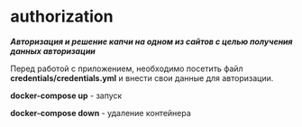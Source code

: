 # authorization

***Авторизация и решение капчи на одном из сайтов с целью получения данных авторизации***

Перед работой с приложением, необходимо посетить файл
**credentials/credentials.yml** и внести свои данные для авторизации.

**docker-compose up**     - запуск

**docker-compose down**   - удаление контейнера

